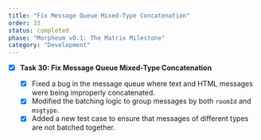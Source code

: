 ```yaml
---
title: "Fix Message Queue Mixed-Type Concatenation"
order: 33
status: completed
phase: "Morpheum v0.1: The Matrix Milestone"
category: "Development"
---
```


- [x] **Task 30: Fix Message Queue Mixed-Type Concatenation**

  - [x] Fixed a bug in the message queue where text and HTML messages were being
        improperly concatenated.
  - [x] Modified the batching logic to group messages by both `roomId` and
        `msgtype`.
  - [x] Added a new test case to ensure that messages of different types are not
        batched together.